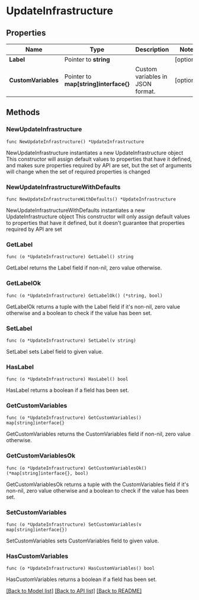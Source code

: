 # UpdateInfrastructure

## Properties

Name | Type | Description | Notes
------------ | ------------- | ------------- | -------------
**Label** | Pointer to **string** |  | [optional] 
**CustomVariables** | Pointer to **map[string]interface{}** | Custom variables in JSON format. | [optional] 

## Methods

### NewUpdateInfrastructure

`func NewUpdateInfrastructure() *UpdateInfrastructure`

NewUpdateInfrastructure instantiates a new UpdateInfrastructure object
This constructor will assign default values to properties that have it defined,
and makes sure properties required by API are set, but the set of arguments
will change when the set of required properties is changed

### NewUpdateInfrastructureWithDefaults

`func NewUpdateInfrastructureWithDefaults() *UpdateInfrastructure`

NewUpdateInfrastructureWithDefaults instantiates a new UpdateInfrastructure object
This constructor will only assign default values to properties that have it defined,
but it doesn't guarantee that properties required by API are set

### GetLabel

`func (o *UpdateInfrastructure) GetLabel() string`

GetLabel returns the Label field if non-nil, zero value otherwise.

### GetLabelOk

`func (o *UpdateInfrastructure) GetLabelOk() (*string, bool)`

GetLabelOk returns a tuple with the Label field if it's non-nil, zero value otherwise
and a boolean to check if the value has been set.

### SetLabel

`func (o *UpdateInfrastructure) SetLabel(v string)`

SetLabel sets Label field to given value.

### HasLabel

`func (o *UpdateInfrastructure) HasLabel() bool`

HasLabel returns a boolean if a field has been set.

### GetCustomVariables

`func (o *UpdateInfrastructure) GetCustomVariables() map[string]interface{}`

GetCustomVariables returns the CustomVariables field if non-nil, zero value otherwise.

### GetCustomVariablesOk

`func (o *UpdateInfrastructure) GetCustomVariablesOk() (*map[string]interface{}, bool)`

GetCustomVariablesOk returns a tuple with the CustomVariables field if it's non-nil, zero value otherwise
and a boolean to check if the value has been set.

### SetCustomVariables

`func (o *UpdateInfrastructure) SetCustomVariables(v map[string]interface{})`

SetCustomVariables sets CustomVariables field to given value.

### HasCustomVariables

`func (o *UpdateInfrastructure) HasCustomVariables() bool`

HasCustomVariables returns a boolean if a field has been set.


[[Back to Model list]](../README.md#documentation-for-models) [[Back to API list]](../README.md#documentation-for-api-endpoints) [[Back to README]](../README.md)


